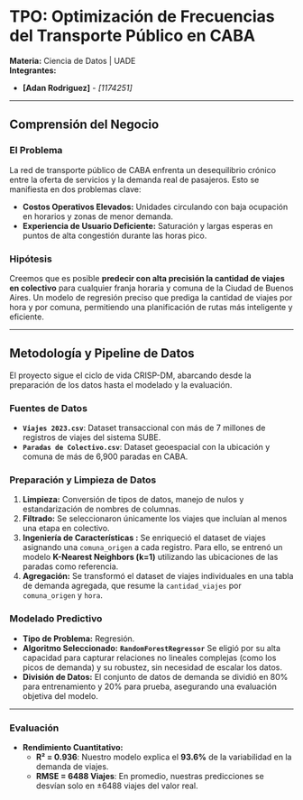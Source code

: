 # TPO: Optimización de Frecuencias del Transporte Público en CABA

**Materia:** Ciencia de Datos | UADE  
**Integrantes:**
*   **[Adan Rodriguez]** - *[1174251]*

---

## Comprensión del Negocio

### El Problema
La red de transporte público de CABA enfrenta un desequilibrio crónico entre la oferta de servicios y la demanda real de pasajeros. Esto se manifiesta en dos problemas clave:
- **Costos Operativos Elevados:** Unidades circulando con baja ocupación en horarios y zonas de menor demanda.
- **Experiencia de Usuario Deficiente:** Saturación y largas esperas en puntos de alta congestión durante las horas pico.

### Hipótesis
Creemos que es posible **predecir con alta precisión la cantidad de viajes en colectivo** para cualquier franja horaria y comuna de la Ciudad de Buenos Aires. Un modelo de regresión preciso que prediga la cantidad de viajes por hora y por comuna, permitiendo una planificación de rutas más inteligente y eficiente.

---

## Metodología y Pipeline de Datos

El proyecto sigue el ciclo de vida CRISP-DM, abarcando desde la preparación de los datos hasta el modelado y la evaluación.

### Fuentes de Datos
- **`Viajes 2023.csv`**: Dataset transaccional con más de 7 millones de registros de viajes del sistema SUBE.
- **`Paradas de Colectivo.csv`**: Dataset geoespacial con la ubicación y comuna de más de 6,900 paradas en CABA.

### Preparación y Limpieza de Datos
1.  **Limpieza:** Conversión de tipos de datos, manejo de nulos y estandarización de nombres de columnas.
2.  **Filtrado:** Se seleccionaron únicamente los viajes que incluían al menos una etapa en colectivo.
3.  **Ingeniería de Características :** Se enriqueció el dataset de viajes asignando una `comuna_origen` a cada registro. Para ello, se entrenó un modelo **K-Nearest Neighbors (k=1)** utilizando las ubicaciones de las paradas como referencia.
4.  **Agregación:** Se transformó el dataset de viajes individuales en una tabla de demanda agregada, que resume la `cantidad_viajes` por `comuna_origen` y `hora`.

### Modelado Predictivo
- **Tipo de Problema:** Regresión.
- **Algoritmo Seleccionado:** **`RandomForestRegressor`** Se eligió por su alta capacidad para capturar relaciones no lineales complejas (como los picos de demanda) y su robustez, sin necesidad de escalar los datos.
- **División de Datos:** El conjunto de datos de demanda se dividió en 80% para entrenamiento y 20% para prueba, asegurando una evaluación objetiva del modelo.

---

### Evaluación

- **Rendimiento Cuantitativo:**
  - **R² = 0.936**: Nuestro modelo explica el **93.6%** de la variabilidad en la demanda de viajes.
  - **RMSE = 6488 Viajes**: En promedio, nuestras predicciones se desvían solo en ±6488 viajes del valor real.